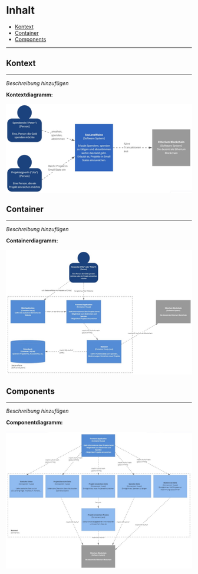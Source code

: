# Inhalt

*   [Kontext](#kontext)
*   [Container](#container)
*   [Components](#components)

* * *

## Kontext
* * *

*Beschreibung hinzufügen*

__Kontextdiagramm:__<br><br>
![Kontextdiagramm](/images/kontextdiagramm.jpg "Kontextdiagramm")

## Container
* * *

*Beschreibung hinzufügen*

__Containerdiagramm:__<br><br>
![Containerdiagramm](/images/containerdiagramm.jpg "Containerdiagramm")

## Components
* * *

*Beschreibung hinzufügen*

__Componentdiagramm:__<br><br>
![Componentdiagramm](/images/componentdiagramm.jpg "Componentdiagramm")